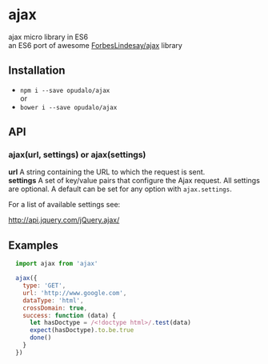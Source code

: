 # ajax

ajax micro library in ES6  
an ES6 port of awesome [ForbesLindesay/ajax](https://github.com/ForbesLindesay/ajax) library

## Installation

- `npm i --save opudalo/ajax`  
or  
- `bower i --save opudalo/ajax`

## API

### ajax(url, settings) or ajax(settings)

**url** A string containing the URL to which the request is sent.  
**settings** A set of key/value pairs that configure the Ajax request. All settings are optional. A default can be set for any option with `ajax.settings`.

For a list of available settings see:

http://api.jquery.com/jQuery.ajax/

## Examples

```js
  import ajax from 'ajax'

  ajax({
    type: 'GET',
    url: 'http://www.google.com',
    dataType: 'html',
    crossDomain: true,
    success: function (data) {
      let hasDoctype = /<!doctype html>/.test(data)
      expect(hasDoctype).to.be.true
      done()
    }
  })

```

